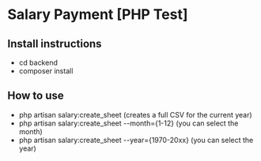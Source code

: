 # Salary Payment [PHP Test]

## Install instructions

- cd backend
- composer install

## How to use

- php artisan salary:create_sheet (creates a full CSV for the current year)
- php artisan salary:create_sheet --month={1-12} (you can select the month)
- php artisan salary:create_sheet --year={1970-20xx} (you can select the year)